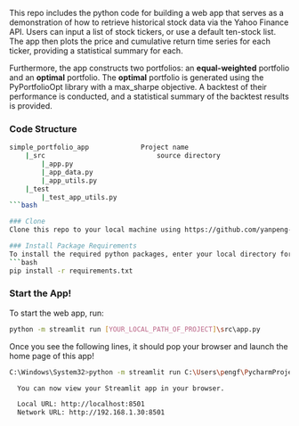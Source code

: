This repo includes the python code for building a web app that serves as a demonstration of how to retrieve
historical stock data via the Yahoo Finance API. Users can input a list of stock tickers, or use a default
ten-stock list. The app then plots the price and cumulative return time series for each ticker, providing a
statistical summary for each.

Furthermore, the app constructs two portfolios: an **equal-weighted** portfolio and an **optimal**
portfolio. The **optimal** portfolio is generated using the PyPortfolioOpt library with a max_sharpe
objective. A backtest of their performance is conducted, and a statistical summary of the backtest
results is provided.

### Code Structure
```bash
simple_portfolio_app             Project name
    |_src                            source directory
        |_app.py                      
        |_app_data.py
        |_app_utils.py
    |_test
        |_test_app_utils.py
```bash

### Clone
Clone this repo to your local machine using https://github.com/yanpeng-wu/simple_portfolio_app/

### Install Package Requirements
To install the required python packages, enter your local directory for the above clone and run the following command:
```bash
pip install -r requirements.txt
```

### Start the App!
To start the web app, run:
```bash
python -m streamlit run [YOUR_LOCAL_PATH_OF_PROJECT]\src\app.py
```
Once you see the following lines, it should pop your browser and launch the home page of this app!
```bash
C:\Windows\System32>python -m streamlit run C:\Users\pengf\PycharmProjects\simple_portfolio_app\src\app.py

  You can now view your Streamlit app in your browser.

  Local URL: http://localhost:8501
  Network URL: http://192.168.1.30:8501
```
